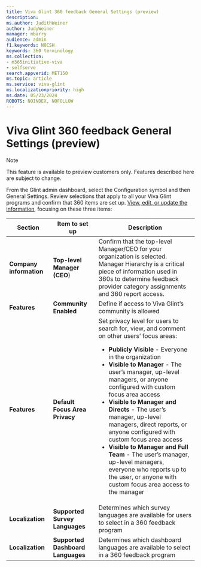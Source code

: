 ```yaml
---
title: Viva Glint 360 feedback General Settings (preview)
description: 
ms.author: JudithWeiner
author: JudyWeiner
manager: mbarry
audience: admin
f1.keywords: NOCSH
keywords: 360 terminology
ms.collection:  
- m365initiative-viva
- selfserve 
search.appverid: MET150 
ms.topic: article
ms.service: viva-glint
ms.localizationpriority: high
ms.date: 05/23/2024
ROBOTS: NOINDEX, NOFOLLOW
---
```


# Viva Glint 360 feedback General Settings (preview)

> [!NOTE]
> This feature is available to preview customers only. Features described here are subject to change.

From the Glint admin dashboard, select the Configuration symbol and then General Settings. Review selections that apply to all your Viva Glint programs and confirm that 360 items are set up. [View, edit, or update the information](https://go.microsoft.com/fwlink/?linkid=2230744), focusing on these three items:

</div>

|Section|Item to set up|Description|
|-------|---------|---------|
|**Company information**|**Top-level Manager (CEO**)|Confirm that the top-level Manager/CEO for your organization is selected. Manager Hierarchy is a critical piece of information used in 360s to determine feedback provider category assignments and 360 report access.|
|**Features**|**Community Enabled**|Define if access to Viva Glint’s community is allowed |
|**Features**|**Default Focus Area Privacy**|Set privacy level for users to search for, view, and comment on other users’ focus areas:<ul><li> **Publicly Visible** - Everyone in the organization </li><li> **Visible to Manager** - The user’s manager, up-level managers, or anyone configured with custom focus area access </li><li> **Visible to Manager and Directs** - The user’s manager, up-level managers, direct reports, or anyone configured with custom focus area access </li><li> **Visible to Manager and Full Team** - The user’s manager, up-level managers, everyone who reports up to the user, or anyone with custom focus area access to the manager </li><ul>|
|**Localization**|**Supported Survey Languages**|Determines which survey languages are available for users to select in a 360 feedback program|
|**Localization**|**Supported Dashboard Languages**|Determines which dashboard languages are available to select in a 360 feedback program|
